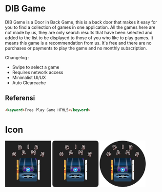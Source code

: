 # DIB Game
DIB Game is a Door in Back Game, this is a back door that makes it easy for you to find a collection of games in one application. All the games here are not made by us, they are only search results that have been selected and added to the list to be displayed to those of you who like to play games. It means this game is a recommendation from us. It's free and there are no purchases or payments to play the game and no monthly subscription.

Changelog :
- Swipe to select a game
- Requires network access
- Minimalist UI/UX
- Auto Clearcache

## Referensi 
``` html
<keyword>Free Play Game HTML5</keyword>
```

# Icon
[<img alt="DIB Game Icon" title="DIB Game Icon" width="30%" src="assets/icon/ic_launcher.png" />](https://cusmedroid.github.io/dibgame) [<img alt="DIB Game Icon Round" title="DIB Game Icon Round" width="30%" src="assets/icon/ic_launcher_round.png" />](https://cusmedroid.github.io/dibgame) [<img alt="DIB Game Icon Circle" title="DIB Game Icon Circle" width="30%" src="assets/icon/ic_launcher_circle.png" />](https://cusmedroid.github.io/dibgame)
